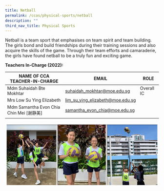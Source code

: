 ```yaml
---
title: Netball
permalink: /ccas/physical-sports/netball
description: ""
third_nav_title: Physical Sports
---
```

Netball is a team sport that emphasises on team spirit and team building. The girls bond and build friendships during their training sessions and also acquire the skills of the game. Through their team efforts and camaraderie, the girls have found netball to be a truly fun and exciting game.

**Teachers In-Charge (2022):**

| NAME OF CCA<br>TEACHER-IN-CHARGE | EMAIL | ROLE |
|---|---|---|
| Mdm Suhaidah Bte Mokhtar | suhaidah_mokhtar@moe.edu.sg | Overall IC |
| Mrs Low Su Ying Elizabeth | lim_su_ying_elizabeth@moe.edu.sg |   |
| Mdm Samantha Evon Chia Chin Mei [谢静美] | samantha_evon_chia@moe.edu.sg |   |
| | | |

![](/images/CCAs_netball_2021.jpg)